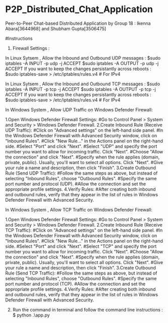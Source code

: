 # P2P_Distributed_Chat_Application
Peer-to-Peer Chat-based Distributed Application by Group 18 :  Ikenna Abara[3644968] and Shubham Gupta[3506475]


#Instructions

1. Firewall Settings :

In Linux Sytsem , Allow the Inbound and Outbound UDP messages :
$sudo iptables -A INPUT -p udp -j ACCEPT
$sudo iptables -A OUTPUT -p udp -j ACCEPT
If you want to keep the changes persistantly across reboots :
$sudo iptables-save > /etc/iptables/rules.v4   # For IPv4

In Linux Sytsem , Allow the Inbound and Outbound TCP messages :
$sudo iptables -A INPUT -p tcp -j ACCEPT
$sudo iptables -A OUTPUT -p tcp -j ACCEPT
If you want to keep the changes persistantly across reboots :
$sudo iptables-save > /etc/iptables/rules.v4   # For IPv4

In Windows System , Allow UDP Traffic on Windows Defender Firewall:

1.Open Windows Defender Firewall Settings:
    #Go to Control Panel > System and Security > Windows Defender Firewall.
2.Create Inbound Rule (Receive UDP Traffic):
    #Click on "Advanced settings" on the left-hand side panel.
    #In the Windows Defender Firewall with Advanced Security window, click on "Inbound Rules".
    #Click "New Rule..." in the Actions panel on the right-hand side.
    #Select "Port" and click "Next".
    #Select "UDP" and specify the port number you want to allow for incoming traffic. Click "Next".
    #Choose "Allow the connection" and click "Next".
    #Specify when the rule applies (domain, private, public). Usually, you'll want to select all options. Click "Next".
    #Give your rule a name and description, then click "Finish".
3.Create Outbound Rule (Send UDP Traffic):
    #Follow the same steps as above, but instead of selecting "Inbound Rules", choose "Outbound Rules".
    #Specify the same port number and protocol (UDP).
    #Allow the connection and set the appropriate profile settings.
4.Verify Rules:
    #After creating both inbound and outbound rules, verify that they appear in the list of rules in Windows Defender Firewall with Advanced Security.

In Windows System , Allow TCP Traffic on Windows Defender Firewall:

1.Open Windows Defender Firewall Settings:
    #Go to Control Panel > System and Security > Windows Defender Firewall.
2.Create Inbound Rule (Receive TCP Traffic):
    #Click on "Advanced settings" on the left-hand side panel.
    #In the Windows Defender Firewall with Advanced Security window, click on "Inbound Rules".
    #Click "New Rule..." in the Actions panel on the right-hand side.
    #Select "Port" and click "Next".
    #Select "TCP" and specify the port number you want to allow for incoming traffic. Click "Next".
    #Choose "Allow the connection" and click "Next".
    #Specify when the rule applies (domain, private, public). Usually, you'll want to select all options. Click "Next".
    #Give your rule a name and description, then click "Finish".
3.Create Outbound Rule (Send TCP Traffic):
    #Follow the same steps as above, but instead of selecting "Inbound Rules", choose "Outbound Rules".
    #Specify the same port number and protocol (TCP).
    #Allow the connection and set the appropriate profile settings.
4.Verify Rules:
    #After creating both inbound and outbound rules, verify that they appear in the list of rules in Windows Defender Firewall with Advanced Security.


2. Run the command in terminal and follow the command line instructions :
$ python .\app.py 